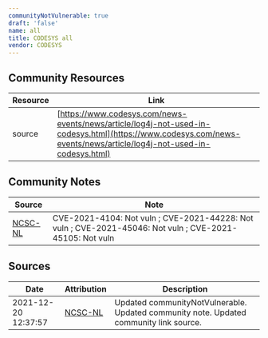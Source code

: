 ```yaml
---
communityNotVulnerable: true
draft: 'false'
name: all
title: CODESYS all
vendor: CODESYS
---
```



## Community Resources
| Resource | Link |
| --- | --- |
| source | [https://www.codesys.com/news-events/news/article/log4j-not-used-in-codesys.html](https://www.codesys.com/news-events/news/article/log4j-not-used-in-codesys.html) |

## Community Notes
| Source | Note |
| --- | --- |
| [NCSC-NL](https://github.com/NCSC-NL/log4shell/blob/main/software/README.md) | CVE-2021-4104: Not vuln ; CVE-2021-44228: Not vuln ; CVE-2021-45046: Not vuln ; CVE-2021-45105: Not vuln </ul> |

## Sources
| Date | Attribution | Description |
| --- | --- | --- |
| 2021-12-20 12:37:57 | [NCSC-NL](https://github.com/NCSC-NL/log4shell/blob/main/software/README.md) | Updated communityNotVulnerable. Updated community note. Updated community link source.  |
